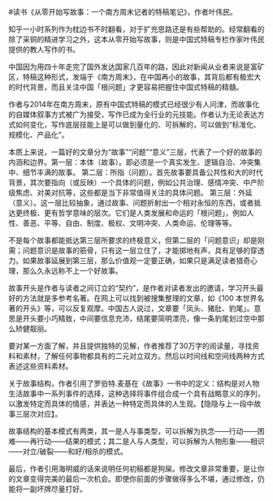 \#读书《从零开始写故事：一个南方周末记者的特稿笔记》，作者叶伟民。

知乎一小时系列作为枕边书不时翻看，对于扩充思路还是有些帮助的。经常翻看的除了采铜的精进学习之外，这本从零开始写故事，则是中国式特稿专栏作家叶伟民提供的教人写作的书。

中国因为用四十年走完了国外发达国家几百年的路，因此对新闻从业者来说是富矿区，特稿这种形式，发端于《南方周末》，在中国再小的故事，其背后都有极宏大的时代背景，而且关注中国「根问题」才更容易把握住中国式特稿的精髓。

作者与2014年在南方周末，原有中国式特稿的模式已经很少有人问津，而故事化的自媒体叙事方式被广为接受，写作已成为全行业的元技能。作者认为无论表达方式如何变化，写作底层技能上是可以做到量化的、可拆解的，可以做到“标准化、规模化、产品化”。

本质上来说，一篇好的文章分为“故事”“问题”“意义”三层，代表了一个好的故事的内涵和边界。第一层：本体（故事）。即必须是一个真实发生、逻辑自洽、冲突集中、细节丰满的故事。 第二层：所指（问题）。首先故事要具备公共性和大的时代背景，其次要指向（或反映）一个具体的问题，例如公共治理、感情冲突、中产阶级焦虑、对美对抗等，这些都是当下非常值得关注的具体问题。 第三层：外延（意义）。这一层比较抽象，通过故事、问题折射出一个相对永恒的东西，或者抵达更终极、更有哲学意味的层次。它们是人类发展和命运的「根问题」，例如人性、善恶、平等、自由、制度、极权、文明冲突、人类命运、伦理等等。

不是每个故事都能抵达第三层所要求的终极意义，但第二层的「问题意识」却是刚需；问题意识是故事的筋骨，只有这一层立住了，才能掷地有声，具有足够的穿透力。如果故事延展到第三层，那么价值观一定要正确，如果只是满足读者猎奇心理，那么久永远称不上一个好故事。

故事开头是作者与读者之间订立的“契约”，是作者对读者发出的邀请，学习开头最好的方法就是多参考名著。在网上可以找到被搜集整理的文章，如《100 本世界名著的开头》等，可以反复观摩。中国古人说过，文章要「凤头、猪肚、豹尾」。意思是开头要小巧精致，中间要信息充沛，结尾要简明漂亮，像一条豹尾划过空中那么矫健靓丽。

要对某一方面了解，并且提供独特的见解，作者推荐了30万字的阅读量，寻找资料和素材，了解任何事物都具有的二元对立双方。然后以时间线和空间线两种方式表述这些资料素材。

关于故事结构，作者引用了罗伯特.麦基在《故事》一书中的定义：结构是对人物生活故事中一系列事件的选择，这种选择将事件组合成一个具有战略意义的序列，以激发特定而具体的情感，并表达一种特定而具体的人生观。【隐隐与上一段中故事三层次对应】。

故事结构的基本模式有两类，其一是人与事类型，可以拆解为执念——行动——困难——再行动——结果的模式；其二是人与人类型，可以拆解为人物形象——相识——对立/破裂——和好/相杀的模式。

最后，作者引用海明威的话来说明任何初稿都是狗屎。修改文章非常重要，是让你的文章变得完美的最后一次机会。即使你前面的步骤做得多么不堪，通过修改，仍能将一副坏牌尽量打好。
